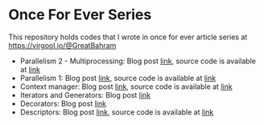 # Once For Ever Series
This repository holds codes that I wrote in once for ever article series at https://virgool.io/@GreatBahram

* Parallelism 2 - Multiprocessing: Blog post [link](https://virgool.io/@GreatBahram/once-for-ever-parallelism2-bsaucpjhzy6s), source code is available at [link](https://github.com/GreatBahram/OnceForEver/tree/master/code_snippets/parallelism/part2-multiprocessing)
* Parallelism 1: Blog post [link](https://virgool.io/@GreatBahram/once-for-ever-parallelism-1-iqyzjwqmks0n), source code is available at [link](https://github.com/GreatBahram/OnceForEver/tree/master/code_snippets/parallelism/part1-threading)
* Context manager: Blog post [link](https://virgool.io/@GreatBahram/once-for-ever-context-manager-qqqbqxgryxk5), source code is available at [link](https://github.com/greatbahram/onceforever/code_snippets/context_manager_tutorial.py)
* Iterators and Generators: Blog post [link](https://virgool.io/@GreatBahram/once-for-ever-decorator-pud0dll)
* Decorators: Blog post [link](https://virgool.io/@GreatBahram/once-for-ever-decorator-pud0dll)
* Descriptors: Blog post [link](https://virgool.io/@GreatBahram/once-for-ever-descriptors-random_chars), source code is available at [link](https://github.com/greatbahram/onceforever/code_snippets/descriptor.py)
